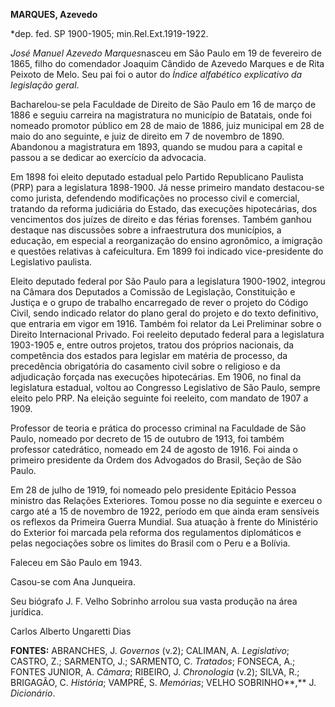 **MARQUES, Azevedo**

\*dep. fed. SP 1900-1905; min.Rel.Ext.1919-1922.

*José Manuel Azevedo Marques*nasceu em São Paulo em 19 de fevereiro de
1865, filho do comendador Joaquim Cândido de Azevedo Marques e de Rita
Peixoto de Melo. Seu pai foi o autor do *Índice alfabético explicativo
da legislação geral*.

Bacharelou-se pela Faculdade de Direito de São Paulo em 16 de março de
1886 e seguiu carreira na magistratura no município de Batatais, onde
foi nomeado promotor público em 28 de maio de 1886, juiz municipal em 28
de maio do ano seguinte, e juiz de direito em 7 de novembro de 1890.
Abandonou a magistratura em 1893, quando se mudou para a capital e
passou a se dedicar ao exercício da advocacia.

Em 1898 foi eleito deputado estadual pelo Partido Republicano Paulista
(PRP) para a legislatura 1898-1900. Já nesse primeiro mandato
destacou-se como jurista, defendendo modificações no processo civil e
comercial, tratando da reforma judiciária do Estado, das execuções
hipotecárias, dos vencimentos dos juízes de direito e das férias
forenses. Também ganhou destaque nas discussões sobre a infraestrutura
dos municípios, a educação, em especial a reorganização do ensino
agronômico, a imigração e questões relativas à cafeicultura. Em 1899 foi
indicado vice-presidente do Legislativo paulista.

Eleito deputado federal por São Paulo para a legislatura 1900-1902,
integrou na Câmara dos Deputados a Comissão de Legislação, Constituição
e Justiça e o grupo de trabalho encarregado de rever o projeto do Código
Civil, sendo indicado relator do plano geral do projeto e do texto
definitivo, que entraria em vigor em 1916. Também foi relator da Lei
Preliminar sobre o Direito Internacional Privado. Foi reeleito deputado
federal para a legislatura 1903-1905 e, entre outros projetos, tratou
dos próprios nacionais, da competência dos estados para legislar em
matéria de processo, da precedência obrigatória do casamento civil sobre
o religioso e da adjudicação forçada nas execuções hipotecárias. Em
1906, no final da legislatura estadual, voltou ao Congresso Legislativo
de São Paulo, sempre eleito pelo PRP. Na eleição seguinte foi reeleito,
com mandato de 1907 a 1909.

Professor de teoria e prática do processo criminal na Faculdade de São
Paulo, nomeado por decreto de 15 de outubro de 1913, foi também
professor catedrático, nomeado em 24 de agosto de 1916. Foi ainda o
primeiro presidente da Ordem dos Advogados do Brasil, Seção de São
Paulo.

Em 28 de julho de 1919, foi nomeado pelo presidente Epitácio Pessoa
ministro das Relações Exteriores. Tomou posse no dia seguinte e exerceu
o cargo até a 15 de novembro de 1922, período em que ainda eram
sensíveis os reflexos da Primeira Guerra Mundial. Sua atuação à frente
do Ministério do Exterior foi marcada pela reforma dos regulamentos
diplomáticos e pelas negociações sobre os limites do Brasil com o Peru e
a Bolívia.

Faleceu em São Paulo em 1943.

Casou-se com Ana Junqueira.

Seu biógrafo J. F. Velho Sobrinho arrolou sua vasta produção na área
jurídica.

Carlos Alberto Ungaretti Dias

**FONTES:** ABRANCHES, J. *Governos* (v.2); CALIMAN, A. *Legislativo*;
CASTRO, Z.; SARMENTO, J.; SARMENTO, C. *Tratados*; FONSECA, A.; FONTES
JUNIOR, A. *Câmara*; RIBEIRO, J. *Chronologia* (v.2); SILVA, R.;
BRIGAGÃO, C. *História*; VAMPRÉ, S. *Memórias*; VELHO SOBRINHO**,** J.
*Dicionário*.
